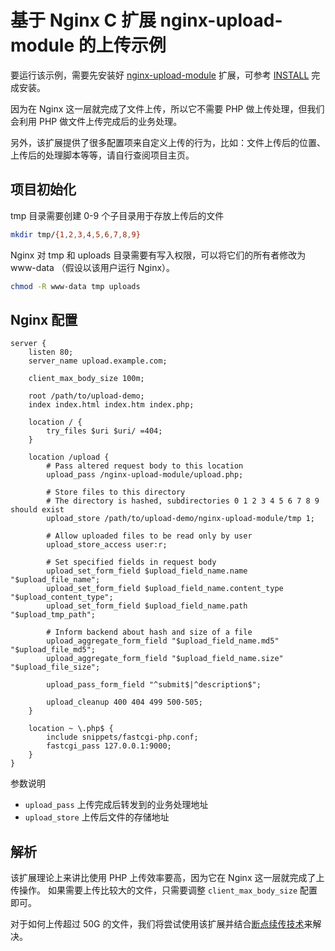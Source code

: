 # 基于 Nginx C 扩展 nginx-upload-module 的上传示例

要运行该示例，需要先安装好 [nginx-upload-module][1] 扩展，可参考 [INSTALL](INSTALL.md) 完成安装。

因为在 Nginx 这一层就完成了文件上传，所以它不需要 PHP 做上传处理，但我们会利用 PHP 做文件上传完成后的业务处理。

另外，该扩展提供了很多配置项来自定义上传的行为，比如：文件上传后的位置、上传后的处理脚本等等，请自行查阅项目主页。

## 项目初始化

tmp 目录需要创建 0-9 个子目录用于存放上传后的文件

```bash
mkdir tmp/{1,2,3,4,5,6,7,8,9}
```

Nginx 对 tmp 和 uploads 目录需要有写入权限，可以将它们的所有者修改为 www-data （假设以该用户运行 Nginx）。
 
```bash
chmod -R www-data tmp uploads
```

## Nginx 配置

```nginx
server {
    listen 80;
    server_name upload.example.com;

    client_max_body_size 100m;
    
    root /path/to/upload-demo;
    index index.html index.htm index.php;

    location / {
        try_files $uri $uri/ =404;
    }
    
    location /upload {
        # Pass altered request body to this location
        upload_pass /nginx-upload-module/upload.php;
    
        # Store files to this directory
        # The directory is hashed, subdirectories 0 1 2 3 4 5 6 7 8 9 should exist
        upload_store /path/to/upload-demo/nginx-upload-module/tmp 1;
    
        # Allow uploaded files to be read only by user
        upload_store_access user:r;
    
        # Set specified fields in request body
        upload_set_form_field $upload_field_name.name "$upload_file_name";
        upload_set_form_field $upload_field_name.content_type "$upload_content_type";
        upload_set_form_field $upload_field_name.path "$upload_tmp_path";
    
        # Inform backend about hash and size of a file
        upload_aggregate_form_field "$upload_field_name.md5" "$upload_file_md5";
        upload_aggregate_form_field "$upload_field_name.size" "$upload_file_size";
    
        upload_pass_form_field "^submit$|^description$";
    
        upload_cleanup 400 404 499 500-505;
    }

    location ~ \.php$ {
        include snippets/fastcgi-php.conf;
        fastcgi_pass 127.0.0.1:9000;
    }
}
```

参数说明

- `upload_pass` 上传完成后转发到的业务处理地址
- `upload_store` 上传后文件的存储地址

## 解析

该扩展理论上来讲比使用 PHP 上传效率要高，因为它在 Nginx 这一层就完成了上传操作。
如果需要上传比较大的文件，只需要调整 `client_max_body_size` 配置即可。

对于如何上传超过 50G 的文件，我们将尝试使用该扩展并结合[断点续传技术][2]来解决。

[1]: https://github.com/fdintino/nginx-upload-module
[2]: https://github.com/fdintino/nginx-upload-module/blob/master/upload-protocol.md
